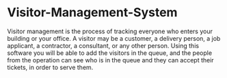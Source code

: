 # Visitor-Management-System
Visitor management is the process of tracking everyone who enters your building or your office. A visitor may be a customer, a delivery person, a job applicant, a contractor, a consultant, or any other person. Using this software you will be able to add the visitors in the queue, and the people from the operation can see who is in the queue and they can accept their tickets, in order to serve them.
